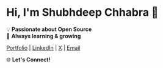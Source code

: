 # Hi, I'm Shubhdeep Chhabra 👋

💡 **Passionate about Open Source**  
🚀 **Always learning & growing**

[Portfolio](https://www.shubhdeepchhabra.in/) | [LinkedIn](https://www.linkedin.com/in/shubhdeepchhabra) | [X](https://twitter.com/shubhintech) | [Email](mailto:chhabrashubhdeep@gmail.com)

🌐 **Let's Connect!**
